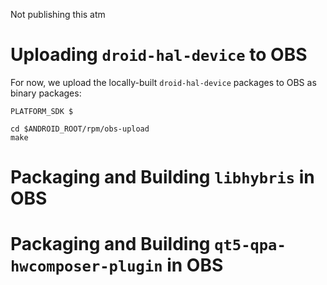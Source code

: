 Not publishing this atm

# Uploading `droid-hal-device` to OBS

For now, we upload the locally-built `droid-hal-device` packages to OBS
as binary packages:

``` console
PLATFORM_SDK $

cd $ANDROID_ROOT/rpm/obs-upload
make
```

# Packaging and Building `libhybris` in OBS

# Packaging and Building `qt5-qpa-hwcomposer-plugin` in OBS
